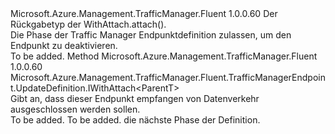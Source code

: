 <Type Name="IWithTrafficDisabled&lt;ParentT&gt;" FullName="Microsoft.Azure.Management.TrafficManager.Fluent.TrafficManagerEndpoint.UpdateDefinition.IWithTrafficDisabled&lt;ParentT&gt;">
  <TypeSignature Language="C#" Value="public interface IWithTrafficDisabled&lt;ParentT&gt;" />
  <TypeSignature Language="ILAsm" Value=".class public interface auto ansi abstract IWithTrafficDisabled`1&lt;ParentT&gt;" />
  <TypeSignature Language="DocId" Value="T:Microsoft.Azure.Management.TrafficManager.Fluent.TrafficManagerEndpoint.UpdateDefinition.IWithTrafficDisabled`1" />
  <TypeSignature Language="VB.NET" Value="Public Interface IWithTrafficDisabled(Of ParentT)" />
  <TypeSignature Language="F#" Value="type IWithTrafficDisabled&lt;'ParentT&gt; = interface" />
  <AssemblyInfo>
    <AssemblyName>Microsoft.Azure.Management.TrafficManager.Fluent</AssemblyName>
    <AssemblyVersion>1.0.0.60</AssemblyVersion>
  </AssemblyInfo>
  <TypeParameters>
    <TypeParameter Name="ParentT" />
  </TypeParameters>
  <Interfaces />
  <Docs>
    <typeparam name="ParentT">Der Rückgabetyp der WithAttach.attach().</typeparam>
    <summary>
            Die Phase der Traffic Manager Endpunktdefinition zulassen, um den Endpunkt zu deaktivieren.
            </summary>
    <remarks>To be added.</remarks>
  </Docs>
  <Members>
    <Member MemberName="WithTrafficDisabled">
      <MemberSignature Language="C#" Value="public Microsoft.Azure.Management.TrafficManager.Fluent.TrafficManagerEndpoint.UpdateDefinition.IWithAttach&lt;ParentT&gt; WithTrafficDisabled ();" />
      <MemberSignature Language="ILAsm" Value=".method public hidebysig newslot virtual instance class Microsoft.Azure.Management.TrafficManager.Fluent.TrafficManagerEndpoint.UpdateDefinition.IWithAttach`1&lt;!ParentT&gt; WithTrafficDisabled() cil managed" />
      <MemberSignature Language="DocId" Value="M:Microsoft.Azure.Management.TrafficManager.Fluent.TrafficManagerEndpoint.UpdateDefinition.IWithTrafficDisabled`1.WithTrafficDisabled" />
      <MemberSignature Language="VB.NET" Value="Public Function WithTrafficDisabled () As IWithAttach(Of ParentT)" />
      <MemberSignature Language="F#" Value="abstract member WithTrafficDisabled : unit -&gt; Microsoft.Azure.Management.TrafficManager.Fluent.TrafficManagerEndpoint.UpdateDefinition.IWithAttach&lt;'ParentT&gt;" Usage="iWithTrafficDisabled.WithTrafficDisabled " />
      <MemberType>Method</MemberType>
      <AssemblyInfo>
        <AssemblyName>Microsoft.Azure.Management.TrafficManager.Fluent</AssemblyName>
        <AssemblyVersion>1.0.0.60</AssemblyVersion>
      </AssemblyInfo>
      <ReturnValue>
        <ReturnType>Microsoft.Azure.Management.TrafficManager.Fluent.TrafficManagerEndpoint.UpdateDefinition.IWithAttach&lt;ParentT&gt;</ReturnType>
      </ReturnValue>
      <Parameters />
      <Docs>
        <summary>
            Gibt an, dass dieser Endpunkt empfangen von Datenverkehr ausgeschlossen werden sollen.
            </summary>
        <returns>To be added.</returns>
        <remarks>To be added.</remarks>
        <return>die nächste Phase der Definition.</return>
      </Docs>
    </Member>
  </Members>
</Type>